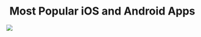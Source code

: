 <h1 align="center">Most Popular iOS and Android Apps</h1>

<img src="Photos/Apple and Android.jpg">
